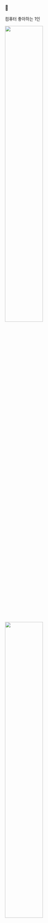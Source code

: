 <meta name="viewport" content="width=device-width, initial-scale=1">
<link rel="stylesheet" href="./main.css">
<article class="markdown-body">
  <div class="left">
    <h3> 🐹 <br></h3>
    <div class="about">
      <span class="circle"></span>
      <p class="fs-14"> 컴퓨터 좋아하는 1인 </p>
    </div>
  </div>
  <div class="right">
    <p>
     <img width="50%" src="https://github-readme-stats.vercel.app/api?username=euijinbang&theme=material-palenight"/>
    </p>
    <p>
     <img width="50%" src="https://github-readme-stats.vercel.app/api/top-langs/?username=euijinbang&layout=compact&hide=javascript&theme=material-palenight"/>
    </p>
    <a href="https://hits.seeyoufarm.com">
     <img src="https://hits.seeyoufarm.com/api/count/incr/badge.svg?url=https%3A%2F%2Fgithub.com%2Feuijinbang&count_bg=%2379C83D&title_bg=%23555555&icon=&icon_color=%23E7E7E7&title=hits&edge_flat=false"/>
    </a>
  </div>
</article>

